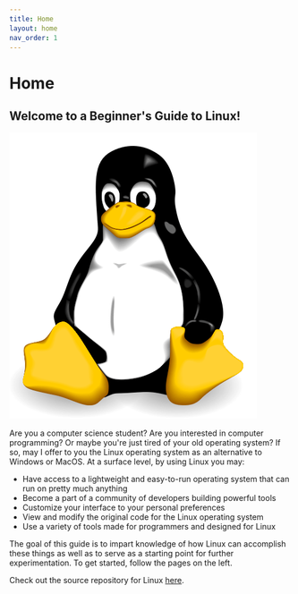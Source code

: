 ```yaml
---
title: Home
layout: home
nav_order: 1
---
```

# Home

## Welcome to a Beginner's Guide to Linux!

![](./assets/logo.png)

Are you a computer science student? Are you interested in computer programming? Or maybe you're just tired of your old operating system? If so, may I offer to you the Linux operating system as an alternative to Windows or MacOS. At a surface level, by using Linux you may:

* Have access to a lightweight and easy-to-run operating system that can run on pretty much anything
* Become a part of a community of developers building powerful tools
* Customize your interface to your personal preferences
* View and modify the original code for the Linux operating system
* Use a variety of tools made for programmers and designed for Linux

The goal of this guide is to impart knowledge of how Linux can accomplish these things as well as to serve as a starting point for further experimentation. To get started, follow the pages on the left.

Check out the source repository for Linux [here].

[here]: https://github.com/torvalds/linux